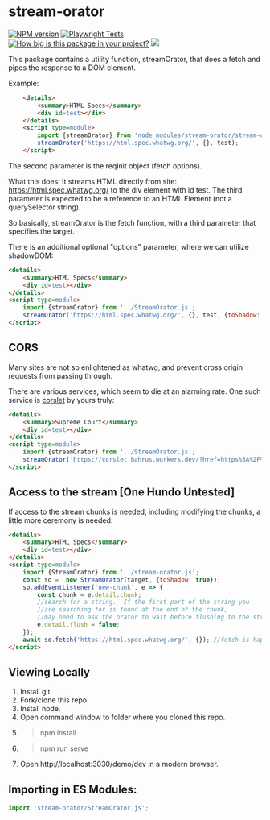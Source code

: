 # stream-orator

[![NPM version](https://badge.fury.io/js/stream-orator.png)](http://badge.fury.io/js/stream-orator)
[![Playwright Tests](https://github.com/bahrus/stream-orator/actions/workflows/CI.yml/badge.svg?branch=baseline)](https://github.com/bahrus/stream-orator/actions/workflows/CI.yml)
[![How big is this package in your project?](https://img.shields.io/bundlephobia/minzip/stream-orator?style=for-the-badge)](https://bundlephobia.com/result?p=stream-orator)
<img src="http://img.badgesize.io/https://cdn.jsdelivr.net/npm/stream-orator?compression=gzip">

This package contains a utility function, streamOrator, that does a fetch and pipes the response to a DOM element.

Example:

```html
    <details>
        <summary>HTML Specs</summary>
        <div id=test></div>
    </details>
    <script type=module>
        import {streamOrator} from 'node_modules/stream-orator/stream-orator.js';
        streamOrator('https://html.spec.whatwg.org/', {}, test);
    </script>
```

The second parameter is the reqInit object (fetch options).

What this does:  It streams HTML directly from site:  https://html.spec.whatwg.org/ to the div element with id test.  The third parameter is expected to be a reference to an HTML Element (not a querySelector string).

So basically, streamOrator is the fetch function, with a third parameter that specifies the target.

There is an additional optional "options" parameter, where we can utilize shadowDOM:

```html
<details>
    <summary>HTML Specs</summary>
    <div id=test></div>
</details>
<script type=module>
    import {streamOrator} from '../StreamOrator.js';
    streamOrator('https://html.spec.whatwg.org/', {}, test, {toShadow: true});
</script>
```

## CORS 

Many sites are not so enlightened as whatwg, and prevent cross origin requests from passing through.

There are various services, which seem to die at an alarming rate.  One such service is [corslet](https://corslet.bahrus.workers.dev/) by yours truly:

```html
<details>
    <summary>Supreme Court</summary>
    <div id=test></div>
</details>
<script type=module>
    import {streamOrator} from '../StreamOrator.js';
    streamOrator('https://corslet.bahrus.workers.dev/?href=https%3A%2F%2Fwww.supremecourt.gov%2Fabout%2Fmembers_text.aspx&lhs=%3Cdiv+id%3D%22pagemaindiv%22+class%3D%22col-md-9%22%3E&rhs=script&exclude_rhs=on&ts=2022-12-06T00%3A26%3A47.783Z&wrapper=%3Cdiv%3E%7C%3C%2Fdiv%3E&ua=', {}, test);
</script>
```

## Access to the stream [One Hundo Untested]

If access to the stream chunks is needed, including modifying the chunks, a little more ceremony is needed:

```html
<details>
    <summary>HTML Specs</summary>
    <div id=test></div>
</details>
<script type=module>
    import {StreamOrator} from '../stream-orator.js';
    const so =  new StreamOrator(target, {toShadow: true});
    so.addEventListener('new-chunk', e => {
        const chunk = e.detail.chunk;
        //search for a string.  If the first part of the string you 
        //are searching for is found at the end of the chunk, 
        //may need to ask the orator to wait before flushing to the stream.
        e.detail.flush = false;
    });
    await so.fetch('https://html.spec.whatwg.org/', {}); //fetch is happening!
</script>
```

## Viewing Locally

1.  Install git.
2.  Fork/clone this repo.
3.  Install node.
4.  Open command window to folder where you cloned this repo.
5.  > npm install
6.  > npm run serve
7.  Open http://localhost:3030/demo/dev in a modern browser.

## Importing in ES Modules:

```JavaScript
import 'stream-orator/StreamOrator.js';

```
